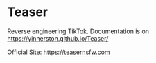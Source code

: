 # Teaser

Reverse engineering TikTok.
Documentation is on https://yinnerston.github.io/Teaser/

Official Site: https://teasernsfw.com

